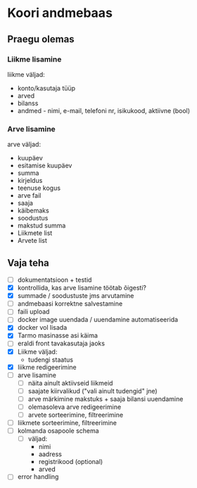 # Koori andmebaas

## Praegu olemas
### Liikme lisamine
  liikme väljad:
 - konto/kasutaja tüüp
 - arved
 - bilanss
 - andmed - nimi, e-mail, telefoni nr, isikukood, aktiivne (bool)
### Arve lisamine
  arve väljad:
  - kuupäev
  - esitamise kuupäev
  - summa
  - kirjeldus
  - teenuse kogus
  - arve fail
  - saaja
  - käibemaks
  - soodustus
  - makstud summa
  - Liikmete list
  - Arvete list


## Vaja teha
- [ ] dokumentatsioon + testid
- [x] kontrollida, kas arve lisamine töötab õigesti?
- [x] summade / soodustuste jms arvutamine
- [ ] andmebaasi korrektne salvestamine
- [ ] faili upload
- [ ] docker image uuendada / uuendamine automatiseerida
- [x] docker vol lisada
- [x] Tarmo masinasse asi käima
- [ ] eraldi front tavakasutaja jaoks
- [x] Liikme väljad:
  - tudengi staatus
- [x] liikme redigeerimine
- [ ] arve lisamine
  - [ ] näita ainult aktiivseid liikmeid
  - [ ] saajate kiirvalikud ("vali ainult tudengid" jne)
  - [ ] arve märkimine makstuks + saaja bilansi uuendamine
  - [ ] olemasoleva arve redigeerimine
  - [ ] arvete sorteerimine, filtreerimine
- [ ] liikmete sorteerimine, filtreerimine
- [ ] kolmanda osapoole schema
  - [ ] väljad:
    - nimi
    - aadress
    - registrikood (optional)
    - arved
- [ ] error handling
